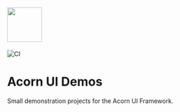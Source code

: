 # <a href="https://www.acornui.com"><img src="http://www.acornui.com/img/acornUiLogoText.svg" height="80" /></a>
![CI](https://github.com/polyforest/acornui-demos/workflows/CI/badge.svg)

# Acorn UI Demos
Small demonstration projects for the Acorn UI Framework.

